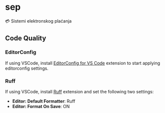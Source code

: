 # sep
💳 Sistemi elektronskog plaćanja

## Code Quality

### EditorConfig

If using VSCode, install [EditorConfig for VS Code](https://marketplace.visualstudio.com/items?itemName=EditorConfig.EditorConfig) extension to start applying editorconfig settings.

### Ruff

If using VSCode, install [Ruff](https://marketplace.visualstudio.com/items?itemName=charliermarsh.ruff) extension and set the following two settings:

- **Editor: Default Formatter**: Ruff
- **Editor: Format On Save**: ON
